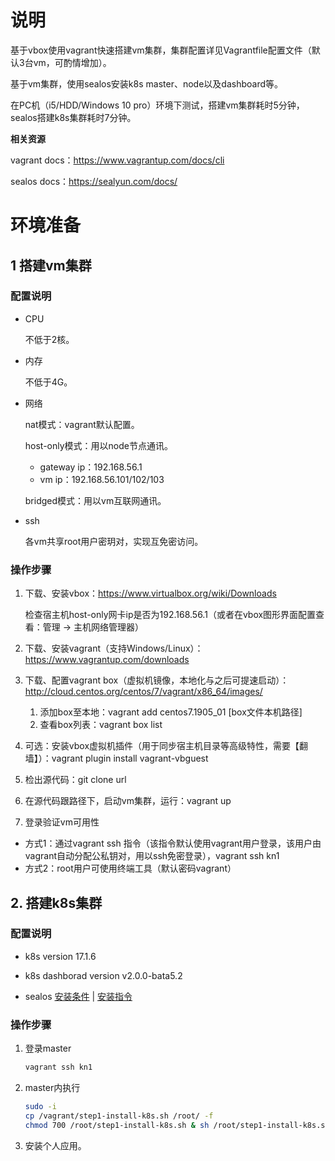 # 说明

基于vbox使用vagrant快速搭建vm集群，集群配置详见Vagrantfile配置文件（默认3台vm，可酌情增加）。

基于vm集群，使用sealos安装k8s master、node以及dashboard等。

在PC机（i5/HDD/Windows 10 pro）环境下测试，搭建vm集群耗时5分钟，sealos搭建k8s集群耗时7分钟。

**相关资源**

vagrant docs：https://www.vagrantup.com/docs/cli

sealos docs：https://sealyun.com/docs/

# 环境准备

## 1 搭建vm集群

### 配置说明

- CPU

  不低于2核。

- 内存

  不低于4G。

- 网络

  nat模式：vagrant默认配置。

  host-only模式：用以node节点通讯。

  - gateway ip：192.168.56.1
  - vm ip：192.168.56.101/102/103

  bridged模式：用以vm互联网通讯。

- ssh

  各vm共享root用户密玥对，实现互免密访问。

### 操作步骤

1. 下载、安装vbox：https://www.virtualbox.org/wiki/Downloads

   检查宿主机host-only网卡ip是否为192.168.56.1（或者在vbox图形界面配置查看：管理 -> 主机网络管理器）

2. 下载、安装vagrant（支持Windows/Linux）：https://www.vagrantup.com/downloads

3. 下载、配置vagrant box（虚拟机镜像，本地化与之后可提速启动）：http://cloud.centos.org/centos/7/vagrant/x86_64/images/

   1. 添加box至本地：vagrant add centos7.1905_01 [box文件本机路径]
   2. 查看box列表：vagrant box list 

4. 可选：安装vbox虚拟机插件（用于同步宿主机目录等高级特性，需要【翻墙】）：vagrant plugin install vagrant-vbguest

5. 检出源代码：git clone url

6. 在源代码跟路径下，启动vm集群，运行：vagrant up

7. 登录验证vm可用性
- 方式1：通过vagrant ssh 指令（该指令默认使用vagrant用户登录，该用户由vagrant自动分配公私钥对，用以ssh免密登录），vagrant ssh kn1
- 方式2：root用户可使用终端工具（默认密码vagrant）


## 2. 搭建k8s集群
### 配置说明

- k8s version 17.1.6

- k8s dashborad version v2.0.0-bata5.2

- sealos [安装条件](https://sealyun.com/docs/tutorial.html#前提条件) | [安装指令](https://sealyun.com/docs/tutorial.html#安装教程) 

### 操作步骤

1. 登录master

   ```powershell
   vagrant ssh kn1
   ```

2. master内执行

   ```bash
   sudo -i
   cp /vagrant/step1-install-k8s.sh /root/ -f
   chmod 700 /root/step1-install-k8s.sh & sh /root/step1-install-k8s.sh
   ```

3. 安装个人应用。
